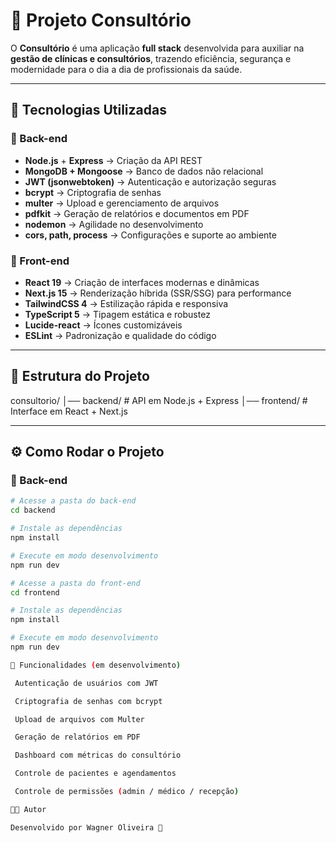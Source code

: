 # 🏥 Projeto Consultório

O **Consultório** é uma aplicação **full stack** desenvolvida para auxiliar na **gestão de clínicas e consultórios**, trazendo eficiência, segurança e modernidade para o dia a dia de profissionais da saúde.  

---

## 🚀 Tecnologias Utilizadas

### 🔧 Back-end
- **Node.js** + **Express** → Criação da API REST  
- **MongoDB + Mongoose** → Banco de dados não relacional  
- **JWT (jsonwebtoken)** → Autenticação e autorização seguras  
- **bcrypt** → Criptografia de senhas  
- **multer** → Upload e gerenciamento de arquivos  
- **pdfkit** → Geração de relatórios e documentos em PDF  
- **nodemon** → Agilidade no desenvolvimento  
- **cors, path, process** → Configurações e suporte ao ambiente  

### 🎨 Front-end
- **React 19** → Criação de interfaces modernas e dinâmicas  
- **Next.js 15** → Renderização híbrida (SSR/SSG) para performance  
- **TailwindCSS 4** → Estilização rápida e responsiva  
- **TypeScript 5** → Tipagem estática e robustez  
- **Lucide-react** → Ícones customizáveis  
- **ESLint** → Padronização e qualidade do código  

---

## 📂 Estrutura do Projeto

consultorio/
│── backend/ # API em Node.js + Express
│── frontend/ # Interface em React + Next.js


---

## ⚙️ Como Rodar o Projeto

### 🔧 Back-end
```bash
# Acesse a pasta do back-end
cd backend

# Instale as dependências
npm install

# Execute em modo desenvolvimento
npm run dev

# Acesse a pasta do front-end
cd frontend

# Instale as dependências
npm install

# Execute em modo desenvolvimento
npm run dev

📌 Funcionalidades (em desenvolvimento)

 Autenticação de usuários com JWT

 Criptografia de senhas com bcrypt

 Upload de arquivos com Multer

 Geração de relatórios em PDF

 Dashboard com métricas do consultório

 Controle de pacientes e agendamentos

 Controle de permissões (admin / médico / recepção)

👨‍💻 Autor

Desenvolvido por Wagner Oliveira 🚀
